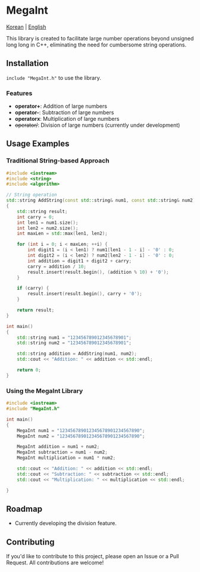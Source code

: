 # MegaInt

[Korean](./README.md) | [English](./README_EN.md)

This library is created to facilitate large number operations beyond unsigned long long in C++, eliminating the need for cumbersome string operations.

## Installation
`include "MegaInt.h"`  to use the library.

### Features
- **operator+**: Addition of large numbers
- **operator-**: Subtraction of large numbers
- **operatorx**: Multiplication of large numbers
- ~~operator/~~: Division of large numbers (currently under development)
  
## Usage Examples

### Traditional String-based Approach
```cpp
#include <iostream>
#include <string>
#include <algorithm>

// String operation
std::string AddString(const std::string& num1, const std::string& num2)
{
    std::string result;
    int carry = 0;
    int len1 = num1.size();
    int len2 = num2.size();
    int maxLen = std::max(len1, len2);

    for (int i = 0; i < maxLen; ++i) {
        int digit1 = (i < len1) ? num1[len1 - 1 - i] - '0' : 0;
        int digit2 = (i < len2) ? num2[len2 - 1 - i] - '0' : 0;
        int addition = digit1 + digit2 + carry;
        carry = addition / 10;
        result.insert(result.begin(), (addition % 10) + '0');
    }

    if (carry) {
        result.insert(result.begin(), carry + '0');
    }

    return result;
}

int main() 
{
    std::string num1 = "123456789012345678901";
    std::string num2 = "123456789012345678901";

    std::string addition = AddString(num1, num2);
    std::cout << "Addition: " << addition << std::endl;

    return 0;
}
```

### Using the MegaInt Library
```cpp
#include <iostream>
#include "MegaInt.h"

int main()
{
	MegaInt num1 = "123456789012345678901234567890";
	MegaInt num2 = "123456789012345678901234567890";

	MegaInt addition = num1 + num2;
	MegaInt subtraction = num1 - num2;
	MegaInt multiplication = num1 * num2;

	std::cout << "Addition: " << addition << std::endl;
	std::cout << "Subtraction: " << subtraction << std::endl;
	std::cout << "Multiplication: " << multiplication << std::endl;

}
```

## Roadmap
- Currently developing the division feature.

## Contributing
If you'd like to contribute to this project, please open an Issue or a Pull Request. All contributions are welcome!
